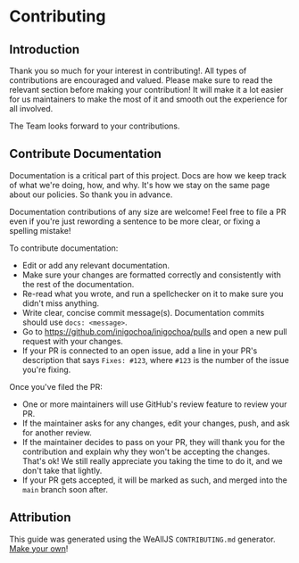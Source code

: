# Contributing

## Introduction

Thank you so much for your interest in contributing!. All types of contributions
are encouraged and valued. Please make sure to read the relevant section before
making your contribution! It will make it a lot easier for us maintainers to
make the most of it and smooth out the experience for all involved.

The Team looks forward to your contributions.

## Contribute Documentation

Documentation is a critical part of this project. Docs are how we keep track of
what we're doing, how, and why. It's how we stay on the same page about our
policies. So thank you in advance.

Documentation contributions of any size are welcome! Feel free to file a PR even
if you're just rewording a sentence to be more clear, or fixing a spelling
mistake!

To contribute documentation:

* Edit or add any relevant documentation.
* Make sure your changes are formatted correctly and consistently with the rest
of the documentation.
* Re-read what you wrote, and run a spellchecker on it to make sure you didn't
miss anything.
* Write clear, concise commit message(s). Documentation commits should use
`docs: <message>`.
* Go to <https://github.com/inigochoa/inigochoa/pulls> and open a new pull
request with your changes.
* If your PR is connected to an open issue, add a line in your PR's description
that says `Fixes: #123`, where `#123` is the number of the issue you're fixing.

Once you've filed the PR:

* One or more maintainers will use GitHub's review feature to review your PR.
* If the maintainer asks for any changes, edit your changes, push, and ask for
another review.
* If the maintainer decides to pass on your PR, they will thank you for the
contribution and explain why they won't be accepting the changes. That's ok! We
still really appreciate you taking the time to do it, and we don't take that
lightly.
* If your PR gets accepted, it will be marked as such, and merged into the
`main` branch soon after.

## Attribution

This guide was generated using the WeAllJS `CONTRIBUTING.md` generator.
[Make your own]!

[Make your own]: https://npm.im/weallcontribute
